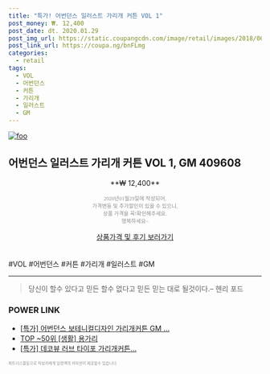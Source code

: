 ```yaml
--- 
title: "특가! 어번던스 일러스트 가리개 커튼 VOL 1" 
post_money: ₩. 12,400 
post_date: dt. 2020.01.29 
post_img_url: https://static.coupangcdn.com/image/retail/images/2018/06/20/17/5/34ce9d1f-8701-4c7a-bb61-8c90157134fd.jpg 
post_link_url: https://coupa.ng/bnFLmg 
categories: 
  - retail 
tags: 
  - VOL 
  - 어번던스 
  - 커튼 
  - 가리개 
  - 일러스트 
  - GM 
--- 
```

[![foo](https://static.coupangcdn.com/image/retail/images/2018/06/20/17/5/34ce9d1f-8701-4c7a-bb61-8c90157134fd.jpg)](https://coupa.ng/bnFLmg) 

## 어번던스 일러스트 가리개 커튼 VOL 1, GM 409608 
<p style="text-align: center;">**₩ 12,400**</p> 
<p style="text-align: center;"><span style="color: #898c8f; font-family: Georgia,Times,serif; font-size: 0.75em;">2020년01월29일에 작성되어, <br>가격변동 및 추가할인이 있을 수 있으니,<br> 상품 가격을 꼭!확인해주세요.<br>행복하세요~</span> 
</p>	 
<div markdown="0" style="text-align: center;"><a href="https://coupa.ng/bnFLmg" class="btn btn--success">상품가격 및 후기 보러가기</a></div> 
<br><br> 
  #VOL #어번던스 #커튼 #가리개 #일러스트 #GM 
<hr> 

> 당신이 할수 있다고 믿든 할수 없다고 믿든 믿는 대로 될것이다.–  헨리 포드 


### POWER LINK

* <a href="https://blog.naver.com/sakai111/221789564681" target="_blank">[특가] 어번던스 보테니컬디자인 가리개커튼 GM ...</a>
* <a href="https://blog.naver.com/fasyy4321/221777190422" target="_blank"> TOP ~50위 [생활] 용가리</a>
* <a href="https://blog.naver.com/an0733/221788777322" target="_blank">[특가] 데코뷰 러브 타이포 가리개커튼...</a>

<span style="color: #898c8f; font-family: Georgia,Times,serif; font-size: 0.55em;">파트너스활동으로 작성자에게 일정액의 커미션이 제공될수 있습니다.</span> 
